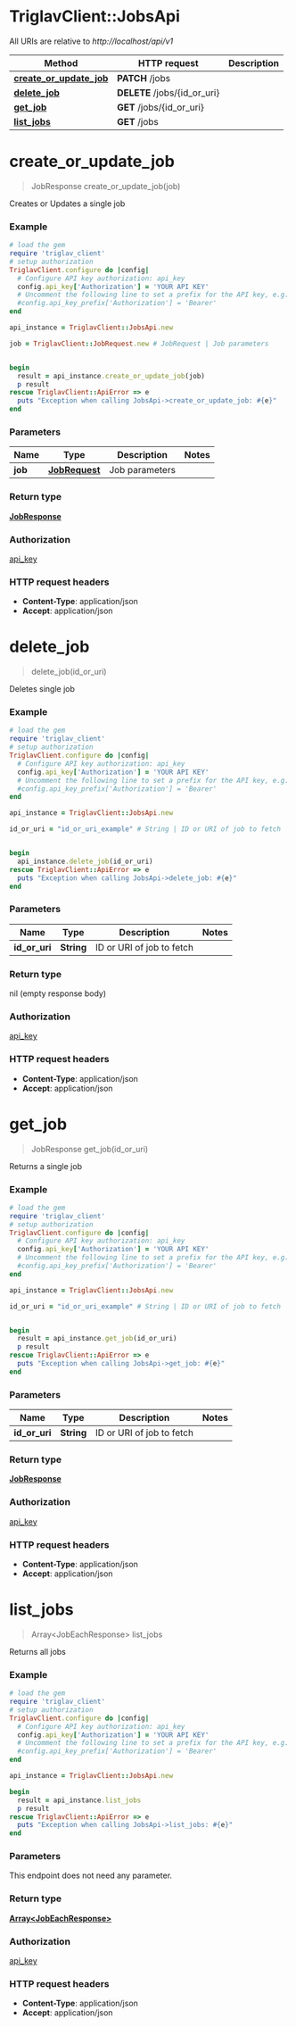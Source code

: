 # TriglavClient::JobsApi

All URIs are relative to *http://localhost/api/v1*

Method | HTTP request | Description
------------- | ------------- | -------------
[**create_or_update_job**](JobsApi.md#create_or_update_job) | **PATCH** /jobs | 
[**delete_job**](JobsApi.md#delete_job) | **DELETE** /jobs/{id_or_uri} | 
[**get_job**](JobsApi.md#get_job) | **GET** /jobs/{id_or_uri} | 
[**list_jobs**](JobsApi.md#list_jobs) | **GET** /jobs | 


# **create_or_update_job**
> JobResponse create_or_update_job(job)



Creates or Updates a single job

### Example
```ruby
# load the gem
require 'triglav_client'
# setup authorization
TriglavClient.configure do |config|
  # Configure API key authorization: api_key
  config.api_key['Authorization'] = 'YOUR API KEY'
  # Uncomment the following line to set a prefix for the API key, e.g. 'Bearer' (defaults to nil)
  #config.api_key_prefix['Authorization'] = 'Bearer'
end

api_instance = TriglavClient::JobsApi.new

job = TriglavClient::JobRequest.new # JobRequest | Job parameters


begin
  result = api_instance.create_or_update_job(job)
  p result
rescue TriglavClient::ApiError => e
  puts "Exception when calling JobsApi->create_or_update_job: #{e}"
end
```

### Parameters

Name | Type | Description  | Notes
------------- | ------------- | ------------- | -------------
 **job** | [**JobRequest**](JobRequest.md)| Job parameters | 

### Return type

[**JobResponse**](JobResponse.md)

### Authorization

[api_key](../README.md#api_key)

### HTTP request headers

 - **Content-Type**: application/json
 - **Accept**: application/json



# **delete_job**
> delete_job(id_or_uri)



Deletes single job

### Example
```ruby
# load the gem
require 'triglav_client'
# setup authorization
TriglavClient.configure do |config|
  # Configure API key authorization: api_key
  config.api_key['Authorization'] = 'YOUR API KEY'
  # Uncomment the following line to set a prefix for the API key, e.g. 'Bearer' (defaults to nil)
  #config.api_key_prefix['Authorization'] = 'Bearer'
end

api_instance = TriglavClient::JobsApi.new

id_or_uri = "id_or_uri_example" # String | ID or URI of job to fetch


begin
  api_instance.delete_job(id_or_uri)
rescue TriglavClient::ApiError => e
  puts "Exception when calling JobsApi->delete_job: #{e}"
end
```

### Parameters

Name | Type | Description  | Notes
------------- | ------------- | ------------- | -------------
 **id_or_uri** | **String**| ID or URI of job to fetch | 

### Return type

nil (empty response body)

### Authorization

[api_key](../README.md#api_key)

### HTTP request headers

 - **Content-Type**: application/json
 - **Accept**: application/json



# **get_job**
> JobResponse get_job(id_or_uri)



Returns a single job

### Example
```ruby
# load the gem
require 'triglav_client'
# setup authorization
TriglavClient.configure do |config|
  # Configure API key authorization: api_key
  config.api_key['Authorization'] = 'YOUR API KEY'
  # Uncomment the following line to set a prefix for the API key, e.g. 'Bearer' (defaults to nil)
  #config.api_key_prefix['Authorization'] = 'Bearer'
end

api_instance = TriglavClient::JobsApi.new

id_or_uri = "id_or_uri_example" # String | ID or URI of job to fetch


begin
  result = api_instance.get_job(id_or_uri)
  p result
rescue TriglavClient::ApiError => e
  puts "Exception when calling JobsApi->get_job: #{e}"
end
```

### Parameters

Name | Type | Description  | Notes
------------- | ------------- | ------------- | -------------
 **id_or_uri** | **String**| ID or URI of job to fetch | 

### Return type

[**JobResponse**](JobResponse.md)

### Authorization

[api_key](../README.md#api_key)

### HTTP request headers

 - **Content-Type**: application/json
 - **Accept**: application/json



# **list_jobs**
> Array&lt;JobEachResponse&gt; list_jobs



Returns all jobs

### Example
```ruby
# load the gem
require 'triglav_client'
# setup authorization
TriglavClient.configure do |config|
  # Configure API key authorization: api_key
  config.api_key['Authorization'] = 'YOUR API KEY'
  # Uncomment the following line to set a prefix for the API key, e.g. 'Bearer' (defaults to nil)
  #config.api_key_prefix['Authorization'] = 'Bearer'
end

api_instance = TriglavClient::JobsApi.new

begin
  result = api_instance.list_jobs
  p result
rescue TriglavClient::ApiError => e
  puts "Exception when calling JobsApi->list_jobs: #{e}"
end
```

### Parameters
This endpoint does not need any parameter.

### Return type

[**Array&lt;JobEachResponse&gt;**](JobEachResponse.md)

### Authorization

[api_key](../README.md#api_key)

### HTTP request headers

 - **Content-Type**: application/json
 - **Accept**: application/json



